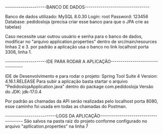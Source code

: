 ---------------------BANCO DE DADOS---------------------------------

Banco de dados utilizado: MySQL 8.0.30
Login: root
Password: 123456
Database: pedidosloja (precisa criar esse banco para que o JPA crie as tabelas)

Caso necessite usar outrou usuário e senha para o banco de dados, modificar no "arquivo application.properties" dentro de src/main/resources linhas 2 e 3.
por padrão a aplicação usa o banco no link localhost porta 3306, linha 1.

---------------------IDE PARA RODAR A APLICAÇÃO---------------------------------

IDE de Desenvolvimento e para rodar o projeto: Spring Tool Suite 4 Version: 4.16.1.RELEASE
Para subir a aplicação basta startar o arquivo "PedidoslojaApplication.java" dentro do package com.pedidosloja
Versão do JDK: jdk-17.0.4

Por padrão as chamadas da API serão realizadas pelo localhost porta 8080, esse caminho foi usada em todas as chamadas do Postman.

--------------------------LOGS DA APLICAÇÃO--------------------------------------
São salvos na pasta raiz do projeto conforme configurado no arquivo "apllication.properties" na linha 7